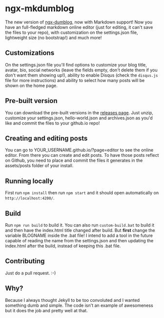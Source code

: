 # ngx-mkdumblog

The new version of [ngx-dumblog](https://github.com/pedroCX486/ngx-dumblog), now with Markdown support! Now you have an full-fledged markdown online editor (just for editing, it can't save the files to your repo), with customization on the settings.json file, lightweight size (no bootstrap!) and much more!

## Customizations

On the settings.json file you'll find options to customize your blog title, avatar, bio, social networks (leave the fields empty, don't delete them if you don't want them showing up!), ability to enable Disqus (check the `disqus.js` file for more instructions) and ability to select how many posts will be shown on the home page.

## Pre-built version

You can download the pre-built versions in the [releases page](https://github.com/pedroCX486/ngx-mkdumblog/releases/latest). Just unzip, customize your settings.json, hello-world.json and archives.json as you'd like and commit the files to your github.io repo!

## Creating and editing posts

You can go to YOUR_USERNAME.github.io/?page=editor to see the online editor. From there you can create and edit posts. To have those posts reflect on Github, you need to place and commit the files it generates in the assets/posts folder of your install.

## Running locally

First run `npm install` then run `npm start` and it should open automatically on `http://localhost:4200/`.

## Build

Run `npm run build` to build it. You can also run `custom-build.bat` to build it and then have the index.html title changed after build. But **first** change the variable BLOGNAME inside the .bat file! I intend to add a tool in the future capable of reading the name from the settings.json and then updating the index.html after the build, instead of keeping this .bat file.

## Contributing

Just do a pull request.  :-)

## Why?

Because I always thought Jekyll to be too convoluted and I wanted something dumb and simple. The code isn't an example of awesomeness but it does the job and pretty well at that.
